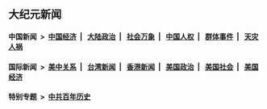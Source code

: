 ## 大纪元新闻

#### 中国新闻 &nbsp;>&nbsp; [中国经济](indexes/ncid283/README.md?10101245) &nbsp;| &nbsp; [大陆政治](indexes/ncid277/README.md?10101245) &nbsp;| &nbsp; [社会万象](indexes/ncid282/README.md?10101245) &nbsp;| &nbsp; [中国人权](indexes/ncid278/README.md?10101245) &nbsp;| &nbsp; [群体事件](indexes/ncid279/README.md?10101245) &nbsp;| &nbsp; [天灾人祸](indexes/ncid280/README.md?10101245)

#### 国际新闻 &nbsp;>&nbsp; [美中关系](indexes/nf1412576/README.md?10101245) &nbsp;| &nbsp; [台湾新闻](indexes/ncid1349361/README.md?10101245) &nbsp;| &nbsp; [香港新闻](indexes/ncid1349362/README.md?10101245) &nbsp;| &nbsp; [美国政治](indexes/ncid1078159/README.md?10101245) &nbsp;| &nbsp; [美国社会](indexes/ncid1078160/README.md?10101245) &nbsp;| &nbsp; [美国经济](indexes/ncid1078158/README.md?10101245)

#### 特别专题 &nbsp;>&nbsp; [中共百年历史](https://github.com/easy2view/epoch-special/blob/master/README.md?10101245)  

